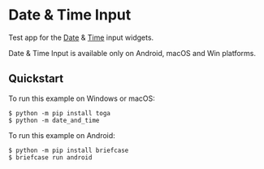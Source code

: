 # Date & Time Input

Test app for the
[Date](https://toga.beeware.org/en/stable/reference/api/widgets/dateinput.html)
&
[Time](https://toga.beeware.org/en/stable/reference/api/widgets/timeinput.html)
input widgets.

Date & Time Input is available only on Android, macOS and Win platforms.

## Quickstart

To run this example on Windows or macOS:

```
$ python -m pip install toga
$ python -m date_and_time
```

To run this example on Android:

```
$ python -m pip install briefcase
$ briefcase run android
```
